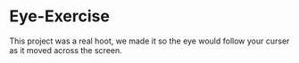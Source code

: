 # Eye-Exercise
This project was a real hoot, we made it so the eye would follow your curser as it moved across the screen. 
